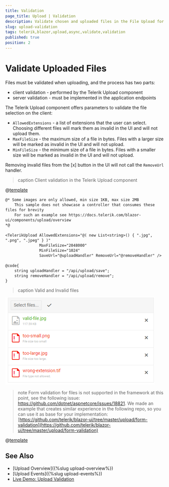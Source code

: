 ```yaml
---
title: Validation
page_title: Upload | Validation
description: Validate chosen and uploaded files in the File Upload for Blazor.
slug: upload-validation
tags: telerik,blazor,upload,async,validate,validation
published: true
position: 2
---
```


# Validate Uploaded Files

Files must be validated when uploading, and the process has two parts:

* client validation - performed by the Telerik Upload component
* server validation - must be implemented in the application endpoints

The Telerik Upload component offers parameters to validate the file selection on the client:

* `AllowedExtensions` - a list of extensions that the user can select. Choosing different files will mark them as invalid in the UI and will not upload them.
* `MaxFileSize` - the maximum size of a file in bytes. Files with a larger size will be marked as invalid in the UI and will not upload.
* `MinFileSize` - the minimum size of a file in bytes. Files with a smaller size will be marked as invalid in the UI and will not upload.

Removing invalid files from the [x] button in the UI will not call the `RemoveUrl` handler.


>caption Client validation in the Telerik Upload component

@[template](/_contentTemplates/upload/notes.md#see-controller-sample-in-overview)

````CSHTML
@* Some images are only allowed, min size 1KB, max size 2MB
    This sample does not showcase a controller that consumes these files for brevity
    For such an example see https://docs.telerik.com/blazor-ui/components/upload/overview
*@

<TelerikUpload AllowedExtensions="@( new List<string>() { ".jpg", ".png", ".jpeg" } )"
               MaxFileSize="2048000"
               MinFileSize="1024"
               SaveUrl="@uploadHandler" RemoveUrl="@removeHandler" />

@code{
    string uploadHandler = "/api/upload/save";
    string removeHandler = "/api/upload/remove";
}
````

>caption Valid and Invalid files

![Valid and Invalid files uploaded](images/upload-overview-validation.png)

>note Form validation for files is not supported in the framework at this point, see the following issue: https://github.com/dotnet/aspnetcore/issues/18821. We made an example that creates similar experience in the following repo, so you can use it as base for your implementation: [https://github.com/telerik/blazor-ui/tree/master/upload/form-validation](https://github.com/telerik/blazor-ui/tree/master/upload/form-validation)

@[template](/_contentTemplates/upload/notes.md#server-security-note)

## See Also

* [Upload Overview]({%slug upload-overview%})
* [Upload Events]({%slug upload-events%})
* [Live Demo: Upload Validation](https://demos.telerik.com/blazor-ui/upload/validation)

